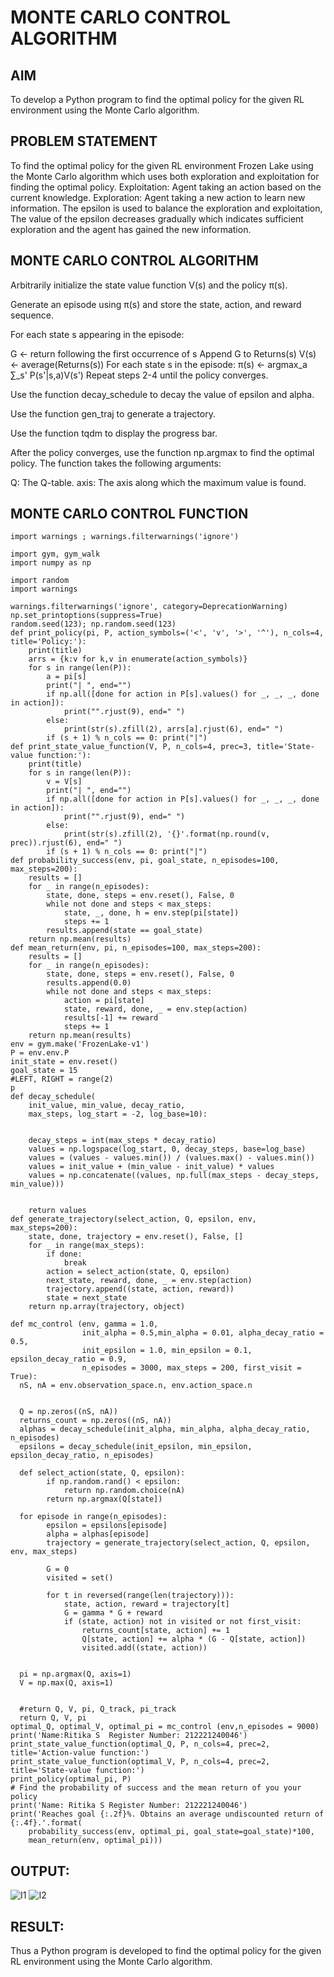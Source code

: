 # MONTE CARLO CONTROL ALGORITHM

## AIM
To develop a Python program to find the optimal policy for the given RL environment using the Monte Carlo algorithm.

## PROBLEM STATEMENT
To find the optimal policy for the given RL environment Frozen Lake using the Monte Carlo algorithm which uses both exploration and exploitation for finding the optimal policy. Exploitation: Agent taking an action based on the current knowledge. Exploration: Agent taking a new action to learn new information. The epsilon is used to balance the exploration and exploitation, The value of the epsilon decreases gradually which indicates sufficient exploration and the agent has gained the new information.

## MONTE CARLO CONTROL ALGORITHM
Arbitrarily initialize the state value function V(s) and the policy π(s).

Generate an episode using π(s) and store the state, action, and reward sequence.

For each state s appearing in the episode:

G ← return following the first occurrence of s Append G to Returns(s) V(s) ← average(Returns(s)) For each state s in the episode: π(s) ← argmax_a ∑_s' P(s'|s,a)V(s') Repeat steps 2-4 until the policy converges.

Use the function decay_schedule to decay the value of epsilon and alpha.

Use the function gen_traj to generate a trajectory.

Use the function tqdm to display the progress bar.

After the policy converges, use the function np.argmax to find the optimal policy. The function takes the following arguments:

Q: The Q-table. axis: The axis along which the maximum value is found.

## MONTE CARLO CONTROL FUNCTION
```
import warnings ; warnings.filterwarnings('ignore')

import gym, gym_walk
import numpy as np

import random
import warnings

warnings.filterwarnings('ignore', category=DeprecationWarning)
np.set_printoptions(suppress=True)
random.seed(123); np.random.seed(123)
def print_policy(pi, P, action_symbols=('<', 'v', '>', '^'), n_cols=4, title='Policy:'):
    print(title)
    arrs = {k:v for k,v in enumerate(action_symbols)}
    for s in range(len(P)):
        a = pi[s]
        print("| ", end="")
        if np.all([done for action in P[s].values() for _, _, _, done in action]):
            print("".rjust(9), end=" ")
        else:
            print(str(s).zfill(2), arrs[a].rjust(6), end=" ")
        if (s + 1) % n_cols == 0: print("|")
def print_state_value_function(V, P, n_cols=4, prec=3, title='State-value function:'):
    print(title)
    for s in range(len(P)):
        v = V[s]
        print("| ", end="")
        if np.all([done for action in P[s].values() for _, _, _, done in action]):
            print("".rjust(9), end=" ")
        else:
            print(str(s).zfill(2), '{}'.format(np.round(v, prec)).rjust(6), end=" ")
        if (s + 1) % n_cols == 0: print("|")
def probability_success(env, pi, goal_state, n_episodes=100, max_steps=200):
    results = []
    for _ in range(n_episodes):
        state, done, steps = env.reset(), False, 0
        while not done and steps < max_steps:
            state, _, done, h = env.step(pi[state])
            steps += 1
        results.append(state == goal_state)
    return np.mean(results)
def mean_return(env, pi, n_episodes=100, max_steps=200):
    results = []
    for _ in range(n_episodes):
        state, done, steps = env.reset(), False, 0
        results.append(0.0)
        while not done and steps < max_steps:
            action = pi[state]
            state, reward, done, _ = env.step(action)
            results[-1] += reward
            steps += 1
    return np.mean(results)
env = gym.make('FrozenLake-v1')
P = env.env.P
init_state = env.reset()
goal_state = 15
#LEFT, RIGHT = range(2)
p
def decay_schedule(
    init_value, min_value, decay_ratio,
    max_steps, log_start = -2, log_base=10):


    decay_steps = int(max_steps * decay_ratio)
    values = np.logspace(log_start, 0, decay_steps, base=log_base)
    values = (values - values.min()) / (values.max() - values.min())
    values = init_value + (min_value - init_value) * values
    values = np.concatenate((values, np.full(max_steps - decay_steps, min_value)))


    return values
def generate_trajectory(select_action, Q, epsilon, env, max_steps=200):
    state, done, trajectory = env.reset(), False, []
    for _ in range(max_steps):
        if done:
            break
        action = select_action(state, Q, epsilon)
        next_state, reward, done, _ = env.step(action)
        trajectory.append((state, action, reward))
        state = next_state
    return np.array(trajectory, object)

def mc_control (env, gamma = 1.0,
                init_alpha = 0.5,min_alpha = 0.01, alpha_decay_ratio = 0.5,
                init_epsilon = 1.0, min_epsilon = 0.1, epsilon_decay_ratio = 0.9,
                n_episodes = 3000, max_steps = 200, first_visit = True):
  nS, nA = env.observation_space.n, env.action_space.n


  Q = np.zeros((nS, nA))
  returns_count = np.zeros((nS, nA))
  alphas = decay_schedule(init_alpha, min_alpha, alpha_decay_ratio, n_episodes)
  epsilons = decay_schedule(init_epsilon, min_epsilon, epsilon_decay_ratio, n_episodes)

  def select_action(state, Q, epsilon):
        if np.random.rand() < epsilon:
            return np.random.choice(nA)
        return np.argmax(Q[state])

  for episode in range(n_episodes):
        epsilon = epsilons[episode]
        alpha = alphas[episode]
        trajectory = generate_trajectory(select_action, Q, epsilon, env, max_steps)

        G = 0
        visited = set()

        for t in reversed(range(len(trajectory))):
            state, action, reward = trajectory[t]
            G = gamma * G + reward
            if (state, action) not in visited or not first_visit:
                returns_count[state, action] += 1
                Q[state, action] += alpha * (G - Q[state, action])
                visited.add((state, action))


  pi = np.argmax(Q, axis=1)
  V = np.max(Q, axis=1)


  #return Q, V, pi, Q_track, pi_track
  return Q, V, pi
optimal_Q, optimal_V, optimal_pi = mc_control (env,n_episodes = 9000)
print('Name:Ritika S  Register Number: 212221240046')
print_state_value_function(optimal_Q, P, n_cols=4, prec=2, title='Action-value function:')
print_state_value_function(optimal_V, P, n_cols=4, prec=2, title='State-value function:')
print_policy(optimal_pi, P)
# Find the probability of success and the mean return of you your policy
print('Name: Ritika S Register Number: 212221240046')
print('Reaches goal {:.2f}%. Obtains an average undiscounted return of {:.4f}.'.format(
    probability_success(env, optimal_pi, goal_state=goal_state)*100,
    mean_return(env, optimal_pi)))
```


## OUTPUT:
![I1](https://github.com/user-attachments/assets/a36fabad-a6f3-4e07-866e-53251887742b)
![I2](https://github.com/user-attachments/assets/07f964db-372e-4693-96d1-e22b68e0d7ad)


## RESULT:
Thus a Python program is developed to find the optimal policy for the given RL environment using the Monte Carlo algorithm.
